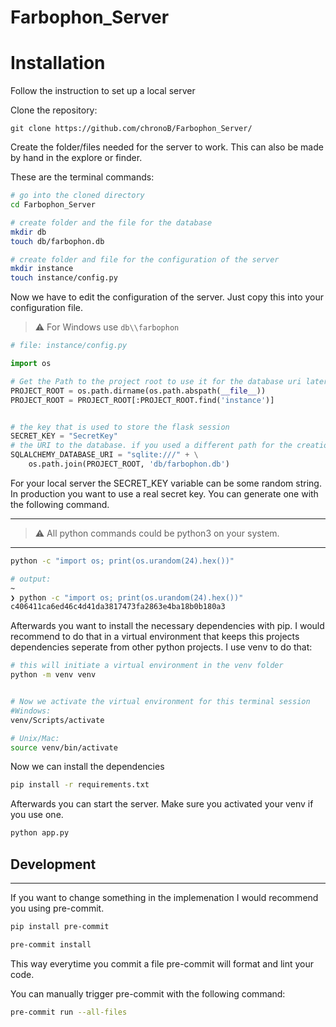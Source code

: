 # Farbophon_Server

# Installation

Follow the instruction to set up a local server

Clone the repository:
```
git clone https://github.com/chronoB/Farbophon_Server/
```

Create the folder/files needed for the server to work.
This can also be made by hand in the explore or finder.

These are the terminal commands:
```bash
# go into the cloned directory
cd Farbophon_Server

# create folder and the file for the database
mkdir db
touch db/farbophon.db

# create folder and file for the configuration of the server
mkdir instance
touch instance/config.py
```

Now we have to edit the configuration of the server. Just copy this into your configuration file.
> ⚠️ For Windows use `db\\farbophon`
```python
# file: instance/config.py

import os

# Get the Path to the project root to use it for the database uri later on
PROJECT_ROOT = os.path.dirname(os.path.abspath(__file__))
PROJECT_ROOT = PROJECT_ROOT[:PROJECT_ROOT.find('instance')]


# the key that is used to store the flask session
SECRET_KEY = "SecretKey"
# the URI to the database. if you used a different path for the creation of the database you have to change it here.
SQLALCHEMY_DATABASE_URI = "sqlite:///" + \
    os.path.join(PROJECT_ROOT, 'db/farbophon.db')
```

For your local server the SECRET_KEY variable can be some random string. In production you want to use a real secret key. You can generate one with the following command.

---
> ⚠️
All python commands could be python3 on your system.
---


```bash
python -c "import os; print(os.urandom(24).hex())"

# output:
~
❯ python -c "import os; print(os.urandom(24).hex())"
c406411ca6ed46c4d41da3817473fa2863e4ba18b0b180a3
```

Afterwards you want to install the necessary dependencies with pip.
I would recommend to do that in a virtual environment that keeps this projects dependencies seperate from other python projects.
I use venv to do that:
```bash
# this will initiate a virtual environment in the venv folder
python -m venv venv


# Now we activate the virtual environment for this terminal session
#Windows:
venv/Scripts/activate

# Unix/Mac:
source venv/bin/activate
```

Now we can install the dependencies

```bash
pip install -r requirements.txt
```

Afterwards you can start the server. Make sure you activated your venv if you use one.
```bash
python app.py
```

## Development

---

If you want to change something in the implemenation I would recommend you using pre-commit.

```bash
pip install pre-commit

pre-commit install
```

This way everytime you commit a file pre-commit will format and lint your code.

You can manually trigger pre-commit with the following command:
```bash
pre-commit run --all-files
```
